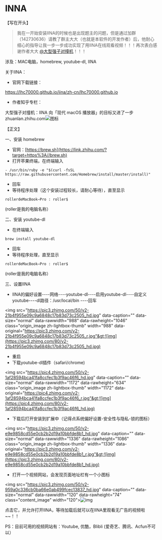 # INNA

 

 

 

 

 

【写在开头】

> 我在一开始安装IINA的时候也是出现题主的问题，但是通过加群（142730636）请教了群主大大（也就是本软件的开发作者）后，他耐心细心的指导让我一步一步成功实现了用IINA在线观看视频！！！再次表白感谢作者大大 [@大型强子对撞机](http://www.zhihu.com/people/7a259628c35c76c8347053f57c504655)！！！

涉及：MAC电脑，homebrew, youtube-dl, IINA

关于IINA：

- 官网下载链接：

https://lhc70000.github.io/iina/zh-cn/lhc70000.github.io

- 作者知乎专栏：

大型强子对撞机：IINA 向「现代 macOS 播放器」的目标又进了一步zhuanlan.zhihu.com![图标](https://pic4.zhimg.com/v2-081ca186ad3be64879435c6dad192db7_180x120.jpg)

【正文】

一、安装 homebrew

- 官网：[https://brew.sh](https://link.zhihu.com/?target=https%3A//brew.sh)
- 打开苹果终端，在终端输入 

```
- /usr/bin/ruby -e "$(curl -fsSL https://raw.githubusercontent.com/Homebrew/install/master/install)"
```

- 回车
- 等待程序处理（这个安装过程较长，请耐心等待），直至显示

```
rollerdeMacBook—Pro : roller$  
```

(roller是我的电脑名称）

二、安装 youtube-dl

- 在终端输入 

```
brew install youtube-dl
```

- 回车
- 等待程序处理，直至显示

```
rollerdeMacBook—Pro : roller$ 
```

(roller是我的电脑名称）

三、设置IINA

- IINA的偏好设置----网络----youtube-dl----启用youtube-dl----自定义youtube----dl路径：/usr/local/bin ----回车

&lt;img src="https://pic3.zhimg.com/50/v2-21b4f955e09c9a6848c17b83d73c2505_hd.jpg" data-caption="" data-size="normal" data-rawwidth="988" data-rawheight="1046" class="origin_image zh-lightbox-thumb" width="988" data-original="https://pic3.zhimg.com/v2-21b4f955e09c9a6848c17b83d73c2505_r.jpg"&gt;![img](https://pic3.zhimg.com/80/v2-21b4f955e09c9a6848c17b83d73c2505_hd.jpg)

- 重启
- 下载youtube-dl插件（safari/chrome)

&lt;img src="https://pic4.zhimg.com/50/v2-1af28594bca41fa8ccfec1b3f9ac46f6_hd.jpg" data-caption="" data-size="normal" data-rawwidth="1172" data-rawheight="634" class="origin_image zh-lightbox-thumb" width="1172" data-original="https://pic4.zhimg.com/v2-1af28594bca41fa8ccfec1b3f9ac46f6_r.jpg"&gt;![img](https://pic4.zhimg.com/80/v2-1af28594bca41fa8ccfec1b3f9ac46f6_hd.jpg)

- 下载后打开安装到扩展中（记得点系统偏好设置-安全性与隐私-锁的图标）

&lt;img src="https://pic3.zhimg.com/50/v2-e9e9858cd55e0cb2b2d19a10bbfde8b1_hd.jpg" data-caption="" data-size="normal" data-rawwidth="1336" data-rawheight="1086" class="origin_image zh-lightbox-thumb" width="1336" data-original="https://pic3.zhimg.com/v2-e9e9858cd55e0cb2b2d19a10bbfde8b1_r.jpg"&gt;![img](https://pic3.zhimg.com/80/v2-e9e9858cd55e0cb2b2d19a10bbfde8b1_hd.jpg)

- 打开一个视频网站，会发现页面地址栏有一个小图标

&lt;img src="https://pic3.zhimg.com/50/v2-959a0c336cb0ba66e0ab499fcec13837_hd.jpg" data-caption="" data-size="normal" data-rawwidth="120" data-rawheight="74" class="content_image" width="120"&gt;![img](https://pic3.zhimg.com/80/v2-959a0c336cb0ba66e0ab499fcec13837_hd.jpg)

点击它，并允许打开IINA，等待加载后就可以在IINA里观看无广告的视频啦~~！！

PS：目前可用的视频网站有：Youtube, 优酷，Blibli (爱奇艺、腾讯、Acfun不可以）